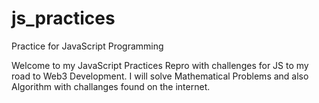 # js_practices
Practice for JavaScript Programming

Welcome to my JavaScript Practices Repro with challenges for JS to my road to Web3 Development.
I will solve Mathematical Problems and also Algorithm with challanges found on the internet.



